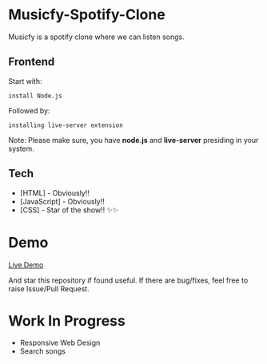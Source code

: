 # Musicfy-Spotify-Clone

Musicfy is a spotify clone where we can listen songs.

## Frontend
Start with:
```
install Node.js
```
Followed by:
```
installing live-server extension
```
Note: Please make sure, you have **node.js** and **live-server** presiding in your system.

## Tech
- [HTML] - Obviously!!
- [JavaScript] - Obviously!!
- [CSS] - Star of the show!! ✨✨

# Demo
<a target="_blank" href="https://musicfy-spotify-clone.netlify.app/">Live Demo</a>

And star this repository if found useful. 
If there are bug/fixes, feel free to raise Issue/Pull Request.
 
# Work In Progress
- Responsive Web Design
- Search songs
